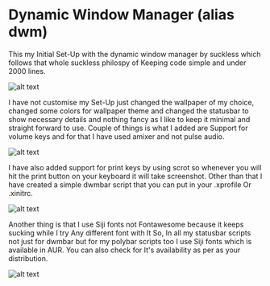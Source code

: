 # Dynamic Window Manager (alias dwm)
This my Initial Set-Up with the dynamic window manager by suckless which follows that whole suckless 
philospy of Keeping code simple and under 2000 lines.

![alt text](https://i.ibb.co/thYHyhm/2020-12-27-114634-1366x768-scrot.png) 

I have not customise my Set-Up just changed the wallpaper of my choice, changed some colors for wallpaper theme and changed the statusbar to show necessary details and nothing fancy as I like to keep it minimal and straight forward to use.
Couple of things is what I added are Support for volume keys and for that I have used amixer and not pulse audio. 

![alt text](https://i.ibb.co/nRGbJ0X/2020-12-27-120911-1366x768-scrot.png) 

I have also added support for print keys by using scrot so whenever you will hit the print button on your keyboard it will take screenshot.
Other than that I have created a simple dwmbar script that you can put in your .xprofile Or .xinitrc. 

![alt text](https://i.ibb.co/TkLGW7Z/2021-01-04-164849-1366x768-scrot.png) 

Another thing is that I use Siji fonts not Fontawesome because it keeps sucking while I try Any different font with It So, In all my statusbar scripts not just for dwmbar but for my polybar scripts too I use Siji fonts which is available in AUR. 
You can also check for It's availability as per as your distribution. 

![alt text](https://i.ibb.co/CtqPQhY/2021-01-02-125505-1366x768-scrot.png) 

